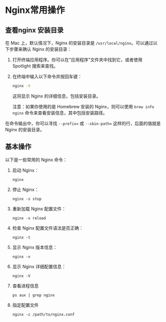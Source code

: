 # Nginx常用操作

## 查看nginx 安装目录

在 Mac 上，默认情况下，Nginx 的安装目录是 `/usr/local/nginx`。可以通过以下步骤来确认 Nginx 的安装目录：

1. 打开终端应用程序。你可以在"应用程序"文件夹中找到它，或者使用 Spotlight 搜索来查找。
2. 在终端中输入以下命令并按回车键：

   ```bash
   nginx -V
   ```

   这将显示 Nginx 的详细信息，包括安装目录。

   注意：如果你使用的是 Homebrew 安装的 Nginx，则可以使用 `brew info nginx` 命令来查看安装信息，其中包括安装路径。

在命令输出中，你可以寻找 `--prefix=` 或 `--sbin-path=` 这样的行，后面的值就是 Nginx 的安装目录。

## 基本操作

以下是一些常用的 Nginx 命令：

1. 启动 Nginx：

   ```shell
   nginx
   ```

2. 停止 Nginx：

   ```shell
   nginx -s stop
   ```

3. 重新加载 Nginx 配置文件：

   ```shell
   nginx -s reload
   ```

4. 检查 Nginx 配置文件语法是否正确：

   ```shell
   nginx -t
   ```

5. 显示 Nginx 版本信息：

   ```shell
   nginx -v
   ```

6. 显示 Nginx 详细配置信息：

   ```shell
   nginx -V
   ```

7. 查看进程信息

   ```shell
   ps aux | grep nginx
   ```

8. 指定配置文件

   ```shell
   nginx -c /path/to/nginx.conf
    ```
